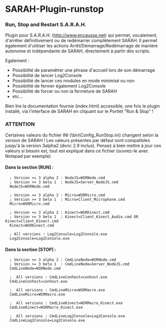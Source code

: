 SARAH-Plugin-runstop
====================

### Run, Stop and Restart S.A.R.A.H.


Plugin pour S.A.R.A.H. (http://www.encausse.net) qui permet, vocalement, d'arrêter définitivement ou de redémarrer complètement SARAH.
Il permet également d'utiliser les actions Arrêt/Démarrage/Redémarrage de manière autonome et indépendante de SARAH, directement à partir des scripts.


Egalement :
- Possibilité de paramétrer une phrase d'accueil lors de son démarrage
- Possibilité de lancer Log2Console
- Possibilité de lancer ces modules en mode minimisé ou non
- Possibilité de fermer également Log2Console
- Possibilité de forcer ou non la fermeture de SARAH
- etc...﻿


Bien lire la documentation fournie (index.html) accessible, une fois le plugin installé, via l'interface de SARAH en cliquant sur le Portlet "Run & Stop" !


### ATTENTION
Certaines valeurs du fichier INI (\bin\Config_RunStop.ini) changent selon la version de SARAH !
Les valeurs présentes par défaut sont compatibles jusqu'à la version 3alpha2 (donc 2.9 inclus).
Pensez à bien mettre à jour ces valeurs si besoin est, tout est expliqué dans ce fichier (ouvrez-le avec Notepad par exemple)

#### Dans la section [RUN] :

```VB.net
  ; Version <= 3 alpha 2 : NodeJS=WSRNode.cmd
  ; Version >= 3 beta 1  : NodeJS=Server_NodeJS.cmd
  NodeJS=WSRNode.cmd
  
  ; Version <= 3 alpha 2 : Micro=WSRMicro.cmd
  ; Version >= 3 beta 1  : Micro=Client_Microphone.cmd
  Micro=WSRMicro.cmd
  
  ; Version <= 3 alpha 2 : Kinect=WSRKinect.cmd
  ; Version >= 3 beta 1  : Kinect=Client_Kinect_Audio.cmd OR Kinect=Client_Kinect.cmd
  Kinect=WSRKinect.cmd
  
  ; All versions : Log2Console=Log2Console.exe
  Log2Console=Log2Console.exe
```

#### Dans la section [STOP] :
```VB.net
  ; Version <= 3 alpha 2 : CmdLineNode=WSRNode.cmd
  ; Version >= 3 beta 1  : CmdLineNode=Server_NodeJS.cmd
  CmdLineNode=WSRNode.cmd
  
  ;  All versions : CmdLineConhost=conhost.exe
  CmdLineConhost=conhost.exe
  
  ;  All versions : CmdLineMicro=WSRMacro.exe
  CmdLineMicro=WSRMacro.exe
  
  ;  All versions : CmdLineKinect=WSRMacro_Kinect.exe
  CmdLineKinect=WSRMacro_Kinect.exe
  
  ;  All versions : CmdLineLog2Console=Log2Console.exe
  CmdLineLog2Console=Log2Console.exe
```

